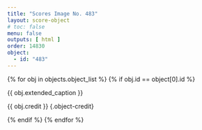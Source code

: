 ```yaml
---
title: "Scores Image No. 483"
layout: score-object
# toc: false
menu: false
outputs: [ html ]
order: 14830
object:
  - id: "483"
---
```


{% for obj in objects.object_list %}
{% if obj.id == object[0].id %}

{{ obj.extended_caption }}

{{ obj.credit }} {.object-credit}

{% endif %}
{% endfor %}
